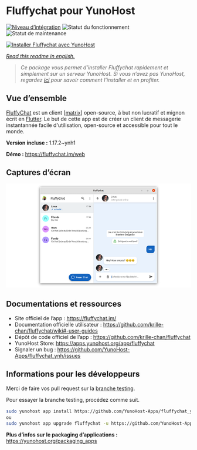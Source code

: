 <!--
N.B.: This README was automatically generated by https://github.com/YunoHost/apps/tree/master/tools/README-generator
It shall NOT be edited by hand.
-->

# Fluffychat pour YunoHost

[![Niveau d’intégration](https://dash.yunohost.org/integration/fluffychat.svg)](https://dash.yunohost.org/appci/app/fluffychat) ![Statut du fonctionnement](https://ci-apps.yunohost.org/ci/badges/fluffychat.status.svg) ![Statut de maintenance](https://ci-apps.yunohost.org/ci/badges/fluffychat.maintain.svg)

[![Installer Fluffychat avec YunoHost](https://install-app.yunohost.org/install-with-yunohost.svg)](https://install-app.yunohost.org/?app=fluffychat)

*[Read this readme in english.](./README.md)*

> *Ce package vous permet d’installer Fluffychat rapidement et simplement sur un serveur YunoHost.
Si vous n’avez pas YunoHost, regardez [ici](https://yunohost.org/#/install) pour savoir comment l’installer et en profiter.*

## Vue d’ensemble

[FluffyChat](https://fluffychat.im) est un client [[matrix](https://matrix.org)] open-source, à but non lucratif et mignon écrit en [Flutter](https://flutter.dev). Le but de cette app est de créer un client de messagerie instantannée facile d'utilisation, open-source et accessible pour tout le monde.

**Version incluse :** 1.17.2~ynh1

**Démo :** https://fluffychat.im/web

## Captures d’écran

![Capture d’écran de Fluffychat](./doc/screenshots/screenshot.png)

## Documentations et ressources

* Site officiel de l’app : <https://fluffychat.im/>
* Documentation officielle utilisateur : <https://github.com/krille-chan/fluffychat/wiki#-user-guides>
* Dépôt de code officiel de l’app : <https://github.com/krille-chan/fluffychat>
* YunoHost Store: <https://apps.yunohost.org/app/fluffychat>
* Signaler un bug : <https://github.com/YunoHost-Apps/fluffychat_ynh/issues>

## Informations pour les développeurs

Merci de faire vos pull request sur la [branche testing](https://github.com/YunoHost-Apps/fluffychat_ynh/tree/testing).

Pour essayer la branche testing, procédez comme suit.

``` bash
sudo yunohost app install https://github.com/YunoHost-Apps/fluffychat_ynh/tree/testing --debug
ou
sudo yunohost app upgrade fluffychat -u https://github.com/YunoHost-Apps/fluffychat_ynh/tree/testing --debug
```

**Plus d’infos sur le packaging d’applications :** <https://yunohost.org/packaging_apps>